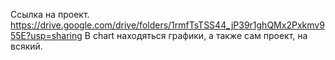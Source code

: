 Ссылка на проект.
https://drive.google.com/drive/folders/1rmfTsTSS44_jP39r1ghQMx2Pxkmv955E?usp=sharing
В chart находяться графики, а также сам проект, на всякий.
